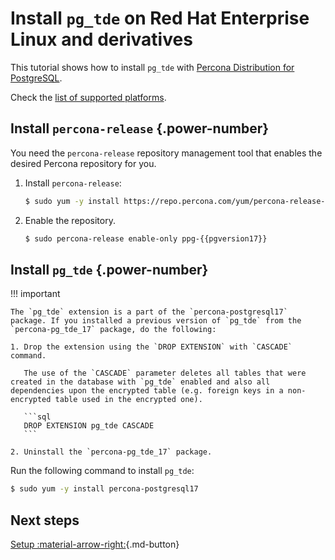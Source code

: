 # Install `pg_tde` on Red Hat Enterprise Linux and derivatives

This tutorial shows how to install `pg_tde` with [Percona Distribution for PostgreSQL](https://docs.percona.com/postgresql/latest/index.html).

Check the [list of supported platforms](install.md#__tabbed_1_1).

## Install `percona-release` {.power-number}

You need the `percona-release` repository management tool that enables the desired Percona repository for you.

1. Install `percona-release`:

    ```{.bash data-prompt="$"}
    $ sudo yum -y install https://repo.percona.com/yum/percona-release-latest.noarch.rpm 
    ```

2. Enable the repository.

    ```{.bash data-prompt="$"}
    $ sudo percona-release enable-only ppg-{{pgversion17}} 
    ```

## Install `pg_tde` {.power-number}

!!! important

    The `pg_tde` extension is a part of the `percona-postgresql17` package. If you installed a previous version of `pg_tde` from the `percona-pg_tde_17` package, do the following:

    1. Drop the extension using the `DROP EXTENSION` with `CASCADE` command.

       The use of the `CASCADE` parameter deletes all tables that were created in the database with `pg_tde` enabled and also all dependencies upon the encrypted table (e.g. foreign keys in a non-encrypted table used in the encrypted one).    

       ```sql
       DROP EXTENSION pg_tde CASCADE
       ```

    2. Uninstall the `percona-pg_tde_17` package.  
    
Run the following command to install `pg_tde`:

```{.bash data-prompt="$"}
$ sudo yum -y install percona-postgresql17 
```

## Next steps

[Setup :material-arrow-right:](setup.md){.md-button}
